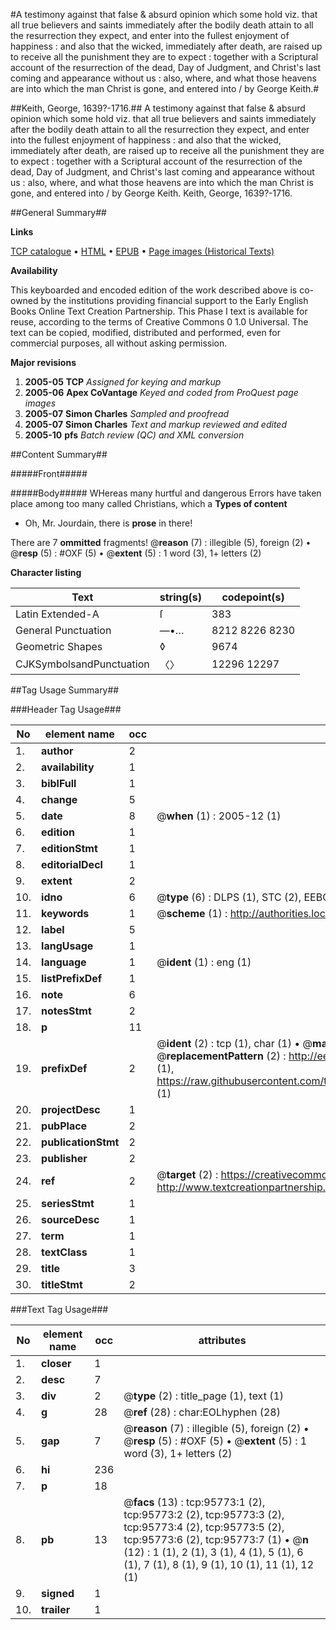 #A testimony against that false & absurd opinion which some hold viz. that all true believers and saints immediately after the bodily death attain to all the resurrection they expect, and enter into the fullest enjoyment of happiness : and also that the wicked, immediately after death, are raised up to receive all the punishment they are to expect : together with a Scriptural account of the resurrection of the dead, Day of Judgment, and Christ's last coming and appearance without us : also, where, and what those heavens are into which the man Christ is gone, and entered into / by George Keith.#

##Keith, George, 1639?-1716.##
A testimony against that false & absurd opinion which some hold viz. that all true believers and saints immediately after the bodily death attain to all the resurrection they expect, and enter into the fullest enjoyment of happiness : and also that the wicked, immediately after death, are raised up to receive all the punishment they are to expect : together with a Scriptural account of the resurrection of the dead, Day of Judgment, and Christ's last coming and appearance without us : also, where, and what those heavens are into which the man Christ is gone, and entered into / by George Keith.
Keith, George, 1639?-1716.

##General Summary##

**Links**

[TCP catalogue](http://www.ota.ox.ac.uk/tcp/)  • 
[HTML](http://tei.it.ox.ac.uk/tcp/Texts-HTML/free/A47/A47184.html)  • 
[EPUB](http://tei.it.ox.ac.uk/tcp/Texts-EPUB/free/A47/A47184.epub) • 
[Page images (Historical Texts)](https://data.historicaltexts.jisc.ac.uk/view?pubId=eebo-12936931e&pageId=eebo-12936931e-95773-1)

**Availability**

This keyboarded and encoded edition of the
	       work described above is co-owned by the institutions
	       providing financial support to the Early English Books
	       Online Text Creation Partnership. This Phase I text is
	       available for reuse, according to the terms of Creative
	       Commons 0 1.0 Universal. The text can be copied,
	       modified, distributed and performed, even for
	       commercial purposes, all without asking permission.

**Major revisions**

1. __2005-05__ __TCP__ *Assigned for keying and markup*
1. __2005-06__ __Apex CoVantage__ *Keyed and coded from ProQuest page images*
1. __2005-07__ __Simon Charles__ *Sampled and proofread*
1. __2005-07__ __Simon Charles__ *Text and markup reviewed and edited*
1. __2005-10__ __pfs__ *Batch review (QC) and XML conversion*

##Content Summary##

#####Front#####

#####Body#####
WHereas many hurtful and dangerous Errors have taken place among too many called Christians, which a
**Types of content**

  * Oh, Mr. Jourdain, there is **prose** in there!

There are 7 **ommitted** fragments! 
 @__reason__ (7) : illegible (5), foreign (2)  •  @__resp__ (5) : #OXF (5)  •  @__extent__ (5) : 1 word (3), 1+ letters (2)

**Character listing**


|Text|string(s)|codepoint(s)|
|---|---|---|
|Latin Extended-A|ſ|383|
|General Punctuation|—•…|8212 8226 8230|
|Geometric Shapes|◊|9674|
|CJKSymbolsandPunctuation|〈〉|12296 12297|

##Tag Usage Summary##

###Header Tag Usage###

|No|element name|occ|attributes|
|---|---|---|---|
|1.|__author__|2||
|2.|__availability__|1||
|3.|__biblFull__|1||
|4.|__change__|5||
|5.|__date__|8| @__when__ (1) : 2005-12 (1)|
|6.|__edition__|1||
|7.|__editionStmt__|1||
|8.|__editorialDecl__|1||
|9.|__extent__|2||
|10.|__idno__|6| @__type__ (6) : DLPS (1), STC (2), EEBO-CITATION (1), OCLC (1), VID (1)|
|11.|__keywords__|1| @__scheme__ (1) : http://authorities.loc.gov/ (1)|
|12.|__label__|5||
|13.|__langUsage__|1||
|14.|__language__|1| @__ident__ (1) : eng (1)|
|15.|__listPrefixDef__|1||
|16.|__note__|6||
|17.|__notesStmt__|2||
|18.|__p__|11||
|19.|__prefixDef__|2| @__ident__ (2) : tcp (1), char (1)  •  @__matchPattern__ (2) : ([0-9\-]+):([0-9IVX]+) (1), (.+) (1)  •  @__replacementPattern__ (2) : http://eebo.chadwyck.com/downloadtiff?vid=$1&page=$2 (1), https://raw.githubusercontent.com/textcreationpartnership/Texts/master/tcpchars.xml#$1 (1)|
|20.|__projectDesc__|1||
|21.|__pubPlace__|2||
|22.|__publicationStmt__|2||
|23.|__publisher__|2||
|24.|__ref__|2| @__target__ (2) : https://creativecommons.org/publicdomain/zero/1.0/ (1), http://www.textcreationpartnership.org/docs/. (1)|
|25.|__seriesStmt__|1||
|26.|__sourceDesc__|1||
|27.|__term__|1||
|28.|__textClass__|1||
|29.|__title__|3||
|30.|__titleStmt__|2||


###Text Tag Usage###

|No|element name|occ|attributes|
|---|---|---|---|
|1.|__closer__|1||
|2.|__desc__|7||
|3.|__div__|2| @__type__ (2) : title_page (1), text (1)|
|4.|__g__|28| @__ref__ (28) : char:EOLhyphen (28)|
|5.|__gap__|7| @__reason__ (7) : illegible (5), foreign (2)  •  @__resp__ (5) : #OXF (5)  •  @__extent__ (5) : 1 word (3), 1+ letters (2)|
|6.|__hi__|236||
|7.|__p__|18||
|8.|__pb__|13| @__facs__ (13) : tcp:95773:1 (2), tcp:95773:2 (2), tcp:95773:3 (2), tcp:95773:4 (2), tcp:95773:5 (2), tcp:95773:6 (2), tcp:95773:7 (1)  •  @__n__ (12) : 1 (1), 2 (1), 3 (1), 4 (1), 5 (1), 6 (1), 7 (1), 8 (1), 9 (1), 10 (1), 11 (1), 12 (1)|
|9.|__signed__|1||
|10.|__trailer__|1||
